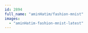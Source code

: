 ```yaml
---
id: 2894
full_name: "aminHatim/fashion-mnist"
images: 
  - "aminHatim-fashion-mnist-latest"
---
```

